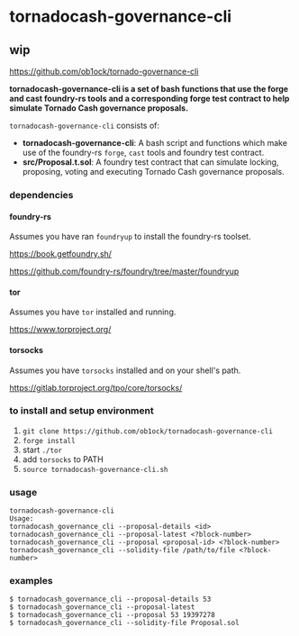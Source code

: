 # tornadocash-governance-cli

## wip

https://github.com/ob1ock/tornado-governance-cli

**tornadocash-governance-cli is a set of bash functions that use the forge and cast foundry-rs tools and a corresponding forge test contract to help simulate Tornado Cash governance proposals.**

`tornadocash-governance-cli` consists of:

-   **tornadocash-governance-cli**: A bash script and functions which make use of the foundry-rs `forge`, `cast` tools and foundry test contract.
-   **src/Proposal.t.sol**: A foundry test contract that can simulate locking, proposing, voting and executing Tornado Cash governance proposals.

### dependencies

#### foundry-rs

Assumes you have ran `foundryup` to install the foundry-rs toolset.

https://book.getfoundry.sh/

https://github.com/foundry-rs/foundry/tree/master/foundryup

#### tor

Assumes you have `tor` installed and running.

https://www.torproject.org/

#### torsocks

Assumes you have `torsocks` installed and on your shell's path.

https://gitlab.torproject.org/tpo/core/torsocks/

### to install and setup environment

1. `git clone https://github.com/ob1ock/tornadocash-governance-cli`
1. `forge install`
1. start `./tor`
1. add `torsocks` to PATH
1. `source tornadocash-governance-cli.sh`

### usage

```shell
tornadocash-governance-cli
Usage:
tornadocash_governance_cli --proposal-details <id>
tornadocash_governance_cli --proposal-latest <?block-number>
tornadocash_governance_cli --proposal <proposal-id> <?block-number>
tornadocash_governance_cli --solidity-file /path/to/file <?block-number>
```

### examples

```shell
$ tornadocash_governance_cli --proposal-details 53
$ tornadocash_governance_cli --proposal-latest
$ tornadocash_governance_cli --proposal 53 19397278
$ tornadocash_governance_cli --solidity-file Proposal.sol
```
